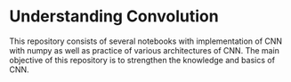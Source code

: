 # Understanding Convolution

This repository consists of several notebooks with implementation of CNN with numpy as well as practice of various architectures of CNN.
The main objective of this repository is to strengthen the knowledge and basics of CNN.
